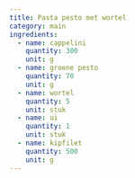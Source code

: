 ```yaml
---
title: Pasta pesto met wortel
category: main
ingredients:
  - name: cappelini
    quantity: 300
    unit: g
  - name: groene pesto
    quantity: 70
    unit: g
  - name: wortel
    quantity: 5
    unit: stuk
  - name: ui
    quantity: 1
    unit: stuk
  - name: kipfilet
    quantity: 500
    unit: g
---
```


<Recipe />
